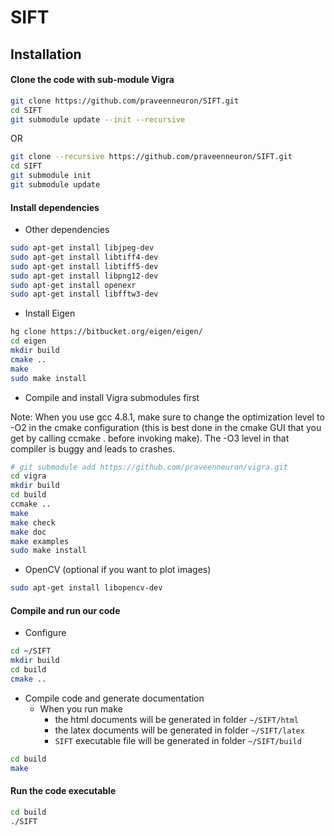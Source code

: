 # SIFT

## Installation

#### Clone the code with sub-module Vigra

```bash
git clone https://github.com/praveenneuron/SIFT.git
cd SIFT
git submodule update --init --recursive
```
OR

```bash
git clone --recursive https://github.com/praveenneuron/SIFT.git
cd SIFT
git submodule init
git submodule update
```


#### Install dependencies

+ Other dependencies

```bash
sudo apt-get install libjpeg-dev
sudo apt-get install libtiff4-dev
sudo apt-get install libtiff5-dev
sudo apt-get install libpng12-dev
sudo apt-get install openexr
sudo apt-get install libfftw3-dev
```

+ Install Eigen

```bash
hg clone https://bitbucket.org/eigen/eigen/
cd eigen
mkdir build
cmake ..
make
sudo make install
```
+ Compile and install Vigra submodules first

Note: When you use gcc 4.8.1, make sure to change the optimization
level to -O2 in the cmake configuration (this is best done in the
cmake GUI that you get by calling ccmake . before invoking make).
The -O3 level in that compiler is buggy and leads to crashes.

```bash
# git submodule add https://github.com/praveenneuron/vigra.git
cd vigra
mkdir build
cd build
ccmake ..
make
make check
make doc
make examples
sudo make install
```

+ OpenCV (optional if you want to plot images)

```bash
sudo apt-get install libopencv-dev
```

#### Compile and run our code

+ Configure
```bash
cd ~/SIFT
mkdir build
cd build
cmake ..
```

+ Compile code and generate documentation
  + When you run make
    + the html documents will be generated in folder `~/SIFT/html`
    + the latex documents will be generated in folder `~/SIFT/latex`
    + `SIFT` executable file will be generated in folder `~/SIFT/build`
```bash
cd build
make
```


#### Run the code executable

```bash
cd build
./SIFT
```

